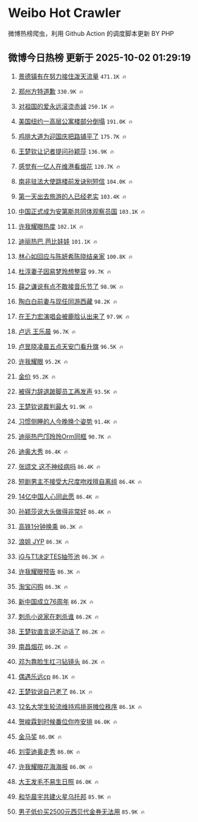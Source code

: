 # Weibo Hot Crawler 



微博热榜爬虫，利用 Github Action 的调度脚本更新 BY PHP 


## 微博今日热榜 更新于 2025-10-02 01:29:19 
1. [景德镇有在努力接住泼天流量](https://s.weibo.com/weibo?q=%23%E6%99%AF%E5%BE%B7%E9%95%87%E6%9C%89%E5%9C%A8%E5%8A%AA%E5%8A%9B%E6%8E%A5%E4%BD%8F%E6%B3%BC%E5%A4%A9%E6%B5%81%E9%87%8F%23&t=31&band_rank=1&Refer=top) `471.1K 🔥` 

1. [郑州方特道歉](https://s.weibo.com/weibo?q=%23%E9%83%91%E5%B7%9E%E6%96%B9%E7%89%B9%E9%81%93%E6%AD%89%23&t=31&band_rank=2&Refer=top) `330.9K 🔥` 

1. [对祖国的爱永远滚烫赤诚](https://s.weibo.com/weibo?q=%23%E5%AF%B9%E7%A5%96%E5%9B%BD%E7%9A%84%E7%88%B1%E6%B0%B8%E8%BF%9C%E6%BB%9A%E7%83%AB%E8%B5%A4%E8%AF%9A%23&t=31&band_rank=3&Refer=top) `250.1K 🔥` 

1. [美国纽约一高层公寓楼部分倒塌](https://s.weibo.com/weibo?q=%23%E7%BE%8E%E5%9B%BD%E7%BA%BD%E7%BA%A6%E4%B8%80%E9%AB%98%E5%B1%82%E5%85%AC%E5%AF%93%E6%A5%BC%E9%83%A8%E5%88%86%E5%80%92%E5%A1%8C%23&t=31&band_rank=4&Refer=top) `191.0K 🔥` 

1. [鸡排大道为迎国庆把路铺平了](https://s.weibo.com/weibo?q=%23%E9%B8%A1%E6%8E%92%E5%A4%A7%E9%81%93%E4%B8%BA%E8%BF%8E%E5%9B%BD%E5%BA%86%E6%8A%8A%E8%B7%AF%E9%93%BA%E5%B9%B3%E4%BA%86%23&t=31&band_rank=5&Refer=top) `175.7K 🔥` 

1. [王楚钦让记者提问孙颖莎](https://s.weibo.com/weibo?q=%E7%8E%8B%E6%A5%9A%E9%92%A6%E8%AE%A9%E8%AE%B0%E8%80%85%E6%8F%90%E9%97%AE%E5%AD%99%E9%A2%96%E8%8E%8E&t=31&band_rank=6&Refer=top) `136.9K 🔥` 

1. [感觉有一亿人在维港看烟花](https://s.weibo.com/weibo?q=%23%E6%84%9F%E8%A7%89%E6%9C%89%E4%B8%80%E4%BA%BF%E4%BA%BA%E5%9C%A8%E7%BB%B4%E6%B8%AF%E7%9C%8B%E7%83%9F%E8%8A%B1%23&t=31&band_rank=7&Refer=top) `120.7K 🔥` 

1. [南非驻法大使跳楼前发诀别短信](https://s.weibo.com/weibo?q=%23%E5%8D%97%E9%9D%9E%E9%A9%BB%E6%B3%95%E5%A4%A7%E4%BD%BF%E8%B7%B3%E6%A5%BC%E5%89%8D%E5%8F%91%E8%AF%80%E5%88%AB%E7%9F%AD%E4%BF%A1%23&t=31&band_rank=8&Refer=top) `104.0K 🔥` 

1. [第一天出去旅游的人已经老实](https://s.weibo.com/weibo?q=%E7%AC%AC%E4%B8%80%E5%A4%A9%E5%87%BA%E5%8E%BB%E6%97%85%E6%B8%B8%E7%9A%84%E4%BA%BA%E5%B7%B2%E7%BB%8F%E8%80%81%E5%AE%9E&t=31&band_rank=9&Refer=top) `103.4K 🔥` 

1. [中国正式成为安第斯共同体观察员国](https://s.weibo.com/weibo?q=%23%E4%B8%AD%E5%9B%BD%E6%AD%A3%E5%BC%8F%E6%88%90%E4%B8%BA%E5%AE%89%E7%AC%AC%E6%96%AF%E5%85%B1%E5%90%8C%E4%BD%93%E8%A7%82%E5%AF%9F%E5%91%98%E5%9B%BD%23&t=31&band_rank=10&Refer=top) `103.1K 🔥` 

1. [许我耀眼热度](https://s.weibo.com/weibo?q=%E8%AE%B8%E6%88%91%E8%80%80%E7%9C%BC%E7%83%AD%E5%BA%A6&t=31&band_rank=11&Refer=top) `102.1K 🔥` 

1. [迪丽热巴 芭比娃娃](https://s.weibo.com/weibo?q=%E8%BF%AA%E4%B8%BD%E7%83%AD%E5%B7%B4%20%E8%8A%AD%E6%AF%94%E5%A8%83%E5%A8%83&t=31&band_rank=12&Refer=top) `101.1K 🔥` 

1. [林心如回应与陈妍希陈晓结亲家](https://s.weibo.com/weibo?q=%23%E6%9E%97%E5%BF%83%E5%A6%82%E5%9B%9E%E5%BA%94%E4%B8%8E%E9%99%88%E5%A6%8D%E5%B8%8C%E9%99%88%E6%99%93%E7%BB%93%E4%BA%B2%E5%AE%B6%23&t=31&band_rank=13&Refer=top) `100.8K 🔥` 

1. [杜淳妻子因易梦玲想整容](https://s.weibo.com/weibo?q=%23%E6%9D%9C%E6%B7%B3%E5%A6%BB%E5%AD%90%E5%9B%A0%E6%98%93%E6%A2%A6%E7%8E%B2%E6%83%B3%E6%95%B4%E5%AE%B9%23&t=31&band_rank=14&Refer=top) `99.7K 🔥` 

1. [薛之谦说有点不敢接音乐节了](https://s.weibo.com/weibo?q=%E8%96%9B%E4%B9%8B%E8%B0%A6%E8%AF%B4%E6%9C%89%E7%82%B9%E4%B8%8D%E6%95%A2%E6%8E%A5%E9%9F%B3%E4%B9%90%E8%8A%82%E4%BA%86&t=31&band_rank=15&Refer=top) `98.9K 🔥` 

1. [陶白白前妻与现任同游西藏](https://s.weibo.com/weibo?q=%23%E9%99%B6%E7%99%BD%E7%99%BD%E5%89%8D%E5%A6%BB%E4%B8%8E%E7%8E%B0%E4%BB%BB%E5%90%8C%E6%B8%B8%E8%A5%BF%E8%97%8F%23&t=31&band_rank=16&Refer=top) `98.2K 🔥` 

1. [在王力宏演唱会被鹿晗认出来了](https://s.weibo.com/weibo?q=%E5%9C%A8%E7%8E%8B%E5%8A%9B%E5%AE%8F%E6%BC%94%E5%94%B1%E4%BC%9A%E8%A2%AB%E9%B9%BF%E6%99%97%E8%AE%A4%E5%87%BA%E6%9D%A5%E4%BA%86&t=31&band_rank=17&Refer=top) `97.9K 🔥` 

1. [卢远 王乐晨](https://s.weibo.com/weibo?q=%E5%8D%A2%E8%BF%9C%20%E7%8E%8B%E4%B9%90%E6%99%A8&t=31&band_rank=18&Refer=top) `96.7K 🔥` 

1. [卢昱晓凌晨五点天安门看升旗](https://s.weibo.com/weibo?q=%E5%8D%A2%E6%98%B1%E6%99%93%E5%87%8C%E6%99%A8%E4%BA%94%E7%82%B9%E5%A4%A9%E5%AE%89%E9%97%A8%E7%9C%8B%E5%8D%87%E6%97%97&t=31&band_rank=19&Refer=top) `96.5K 🔥` 

1. [许我耀眼](https://s.weibo.com/weibo?q=%E8%AE%B8%E6%88%91%E8%80%80%E7%9C%BC&t=31&band_rank=20&Refer=top) `95.2K 🔥` 

1. [金价](https://s.weibo.com/weibo?q=%E9%87%91%E4%BB%B7&t=31&band_rank=21&Refer=top) `95.2K 🔥` 

1. [被得力辞退跛脚员工再发声](https://s.weibo.com/weibo?q=%23%E8%A2%AB%E5%BE%97%E5%8A%9B%E8%BE%9E%E9%80%80%E8%B7%9B%E8%84%9A%E5%91%98%E5%B7%A5%E5%86%8D%E5%8F%91%E5%A3%B0%23&t=31&band_rank=22&Refer=top) `93.5K 🔥` 

1. [王楚钦说裁判最大](https://s.weibo.com/weibo?q=%E7%8E%8B%E6%A5%9A%E9%92%A6%E8%AF%B4%E8%A3%81%E5%88%A4%E6%9C%80%E5%A4%A7&t=31&band_rank=23&Refer=top) `91.9K 🔥` 

1. [习惯侧睡的人今晚换个姿势](https://s.weibo.com/weibo?q=%23%E4%B9%A0%E6%83%AF%E4%BE%A7%E7%9D%A1%E7%9A%84%E4%BA%BA%E4%BB%8A%E6%99%9A%E6%8D%A2%E4%B8%AA%E5%A7%BF%E5%8A%BF%23&t=31&band_rank=24&Refer=top) `91.4K 🔥` 

1. [迪丽热巴邝玲玲Orm同框](https://s.weibo.com/weibo?q=%23%E8%BF%AA%E4%B8%BD%E7%83%AD%E5%B7%B4%E9%82%9D%E7%8E%B2%E7%8E%B2Orm%E5%90%8C%E6%A1%86%23&t=31&band_rank=25&Refer=top) `90.7K 🔥` 

1. [迪奥大秀](https://s.weibo.com/weibo?q=%23%E8%BF%AA%E5%A5%A5%E5%A4%A7%E7%A7%80%23&t=31&band_rank=26&Refer=top) `86.4K 🔥` 

1. [张颂文 这不神经病吗](https://s.weibo.com/weibo?q=%E5%BC%A0%E9%A2%82%E6%96%87%20%E8%BF%99%E4%B8%8D%E7%A5%9E%E7%BB%8F%E7%97%85%E5%90%97&t=31&band_rank=27&Refer=top) `86.4K 🔥` 

1. [短剧男主不接受大尺度吻戏擅自离组](https://s.weibo.com/weibo?q=%23%E7%9F%AD%E5%89%A7%E7%94%B7%E4%B8%BB%E4%B8%8D%E6%8E%A5%E5%8F%97%E5%A4%A7%E5%B0%BA%E5%BA%A6%E5%90%BB%E6%88%8F%E6%93%85%E8%87%AA%E7%A6%BB%E7%BB%84%23&t=31&band_rank=28&Refer=top) `86.4K 🔥` 

1. [14亿中国人心同此愿](https://s.weibo.com/weibo?q=%2314%E4%BA%BF%E4%B8%AD%E5%9B%BD%E4%BA%BA%E5%BF%83%E5%90%8C%E6%AD%A4%E6%84%BF%23&t=31&band_rank=29&Refer=top) `86.4K 🔥` 

1. [孙颖莎说大头做得非常好](https://s.weibo.com/weibo?q=%23%E5%AD%99%E9%A2%96%E8%8E%8E%E8%AF%B4%E5%A4%A7%E5%A4%B4%E5%81%9A%E5%BE%97%E9%9D%9E%E5%B8%B8%E5%A5%BD%23&t=31&band_rank=30&Refer=top) `86.4K 🔥` 

1. [高铁1分钟换乘](https://s.weibo.com/weibo?q=%E9%AB%98%E9%93%811%E5%88%86%E9%92%9F%E6%8D%A2%E4%B9%98&t=31&band_rank=31&Refer=top) `86.3K 🔥` 

1. [浪姐 JYP](https://s.weibo.com/weibo?q=%E6%B5%AA%E5%A7%90%20JYP&t=31&band_rank=32&Refer=top) `86.3K 🔥` 

1. [iG与T1决定TES抽签池](https://s.weibo.com/weibo?q=iG%E4%B8%8ET1%E5%86%B3%E5%AE%9ATES%E6%8A%BD%E7%AD%BE%E6%B1%A0&t=31&band_rank=33&Refer=top) `86.3K 🔥` 

1. [许我耀眼预告](https://s.weibo.com/weibo?q=%E8%AE%B8%E6%88%91%E8%80%80%E7%9C%BC%E9%A2%84%E5%91%8A&t=31&band_rank=34&Refer=top) `86.3K 🔥` 

1. [淘宝闪购](https://s.weibo.com/weibo?q=%E6%B7%98%E5%AE%9D%E9%97%AA%E8%B4%AD&t=31&band_rank=35&Refer=top) `86.3K 🔥` 

1. [新中国成立76周年](https://s.weibo.com/weibo?q=%23%E6%96%B0%E4%B8%AD%E5%9B%BD%E6%88%90%E7%AB%8B76%E5%91%A8%E5%B9%B4%23&t=31&band_rank=36&Refer=top) `86.2K 🔥` 

1. [刺杀小说家在刺杀谁](https://s.weibo.com/weibo?q=%E5%88%BA%E6%9D%80%E5%B0%8F%E8%AF%B4%E5%AE%B6%E5%9C%A8%E5%88%BA%E6%9D%80%E8%B0%81&t=31&band_rank=37&Refer=top) `86.2K 🔥` 

1. [王楚钦直言说不动话了](https://s.weibo.com/weibo?q=%E7%8E%8B%E6%A5%9A%E9%92%A6%E7%9B%B4%E8%A8%80%E8%AF%B4%E4%B8%8D%E5%8A%A8%E8%AF%9D%E4%BA%86&t=31&band_rank=38&Refer=top) `86.2K 🔥` 

1. [南昌烟花](https://s.weibo.com/weibo?q=%E5%8D%97%E6%98%8C%E7%83%9F%E8%8A%B1&t=31&band_rank=39&Refer=top) `86.2K 🔥` 

1. [邓为靠脸生扛刁钻镜头](https://s.weibo.com/weibo?q=%E9%82%93%E4%B8%BA%E9%9D%A0%E8%84%B8%E7%94%9F%E6%89%9B%E5%88%81%E9%92%BB%E9%95%9C%E5%A4%B4&t=31&band_rank=40&Refer=top) `86.2K 🔥` 

1. [偶遇乐远cp](https://s.weibo.com/weibo?q=%23%E5%81%B6%E9%81%87%E4%B9%90%E8%BF%9Ccp%23&t=31&band_rank=41&Refer=top) `86.1K 🔥` 

1. [王楚钦说自己老了](https://s.weibo.com/weibo?q=%E7%8E%8B%E6%A5%9A%E9%92%A6%E8%AF%B4%E8%87%AA%E5%B7%B1%E8%80%81%E4%BA%86&t=31&band_rank=42&Refer=top) `86.1K 🔥` 

1. [12名大学生轮流维持鸡排哥摊位秩序](https://s.weibo.com/weibo?q=%2312%E5%90%8D%E5%A4%A7%E5%AD%A6%E7%94%9F%E8%BD%AE%E6%B5%81%E7%BB%B4%E6%8C%81%E9%B8%A1%E6%8E%92%E5%93%A5%E6%91%8A%E4%BD%8D%E7%A7%A9%E5%BA%8F%23&t=31&band_rank=43&Refer=top) `86.1K 🔥` 

1. [贺峻霖到时候番位你咋安排](https://s.weibo.com/weibo?q=%E8%B4%BA%E5%B3%BB%E9%9C%96%E5%88%B0%E6%97%B6%E5%80%99%E7%95%AA%E4%BD%8D%E4%BD%A0%E5%92%8B%E5%AE%89%E6%8E%92&t=31&band_rank=44&Refer=top) `86.0K 🔥` 

1. [金马奖](https://s.weibo.com/weibo?q=%E9%87%91%E9%A9%AC%E5%A5%96&t=31&band_rank=45&Refer=top) `86.0K 🔥` 

1. [刘雯迪奥走秀](https://s.weibo.com/weibo?q=%23%E5%88%98%E9%9B%AF%E8%BF%AA%E5%A5%A5%E8%B5%B0%E7%A7%80%23&t=31&band_rank=46&Refer=top) `86.0K 🔥` 

1. [许我耀眼花海海报](https://s.weibo.com/weibo?q=%23%E8%AE%B8%E6%88%91%E8%80%80%E7%9C%BC%E8%8A%B1%E6%B5%B7%E6%B5%B7%E6%8A%A5%23&t=31&band_rank=47&Refer=top) `86.0K 🔥` 

1. [大王发毛不易生日照](https://s.weibo.com/weibo?q=%E5%A4%A7%E7%8E%8B%E5%8F%91%E6%AF%9B%E4%B8%8D%E6%98%93%E7%94%9F%E6%97%A5%E7%85%A7&t=31&band_rank=48&Refer=top) `86.0K 🔥` 

1. [和华晨宇共建火星乌托邦](https://s.weibo.com/weibo?q=%23%E5%92%8C%E5%8D%8E%E6%99%A8%E5%AE%87%E5%85%B1%E5%BB%BA%E7%81%AB%E6%98%9F%E4%B9%8C%E6%89%98%E9%82%A6%23&t=31&band_rank=49&Refer=top) `85.9K 🔥` 

1. [男子低价买2500元西贝代金券无法用](https://s.weibo.com/weibo?q=%23%E7%94%B7%E5%AD%90%E4%BD%8E%E4%BB%B7%E4%B9%B02500%E5%85%83%E8%A5%BF%E8%B4%9D%E4%BB%A3%E9%87%91%E5%88%B8%E6%97%A0%E6%B3%95%E7%94%A8%23&t=31&band_rank=50&Refer=top) `85.9K 🔥` 


